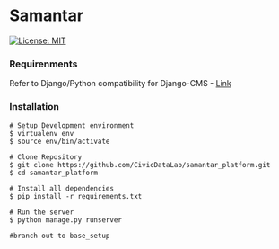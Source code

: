 # Samantar
[![License: MIT](https://img.shields.io/badge/License-MIT-lightgrey.svg)](https://github.com/CivicDataLab/samantar_platform/blob/master/LICENSE)

### Requirenments
Refer to Django/Python compatibility for Django-CMS - [Link](http://docs.django-cms.org/en/latest/#django-python-compatibility-table)

### Installation

```
# Setup Development environment
$ virtualenv env
$ source env/bin/activate

# Clone Repository
$ git clone https://github.com/CivicDataLab/samantar_platform.git
$ cd samantar_platform

# Install all dependencies
$ pip install -r requirements.txt

# Run the server
$ python manage.py runserver

#branch out to base_setup
```
